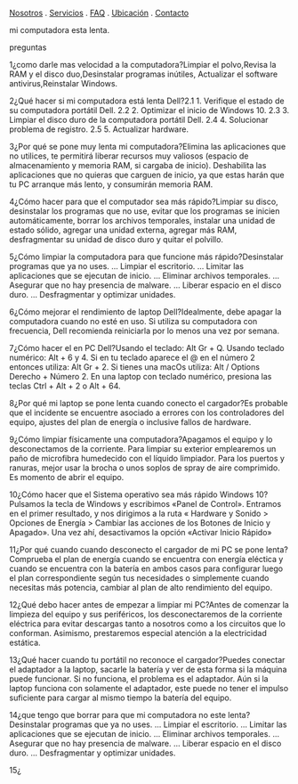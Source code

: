 [Nosotros](./nosotros.md) . [Servicios](./servicios.md) . [FAQ](FAQ.md) . [Ubicación](ubicacion.md) . [Contacto](./contacto.md)




mi computadora esta lenta.


preguntas

1¿como darle mas velocidad a la computadora?Limpiar el polvo,Revisa la RAM y el disco duo,Desinstalar programas inútiles,
Actualizar el software antivirus,Reinstalar Windows.

2¿Qué hacer si mi computadora está lenta Dell?2.1 1. Verifique el estado de su computadora portátil Dell.
2.2 2. Optimizar el inicio de Windows 10.
2.3 3. Limpiar el disco duro de la computadora portátil Dell.
2.4 4. Solucionar problema de registro.
2.5 5. Actualizar hardware.

3¿Por qué se pone muy lenta mi computadora?Elimina las aplicaciones que no utilices, te permitirá liberar recursos muy valiosos (espacio de almacenamiento y memoria RAM, si cargaba de inicio). Deshabilita las aplicaciones que no quieras que carguen de inicio, ya que estas harán que tu PC arranque más lento, y consumirán memoria RAM.

4¿Cómo hacer para que el computador sea más rápido?Limpiar su disco, desinstalar los programas que no use, evitar que los programas se inicien automáticamente, borrar los archivos temporales, instalar una unidad de estado sólido, agregar una unidad externa, agregar más RAM, desfragmentar su unidad de disco duro y quitar el polvillo.

5¿Cómo limpiar la computadora para que funcione más rápido?Desinstalar programas que ya no uses. ...
Limpiar el escritorio. ...
Limitar las aplicaciones que se ejecutan de inicio. ...
Eliminar archivos temporales. ...
Asegurar que no hay presencia de malware. ...
Liberar espacio en el disco duro. ...
Desfragmentar y optimizar unidades.

6¿Cómo mejorar el rendimiento de laptop Dell?Idealmente, debe apagar la computadora cuando no esté en uso. Si utiliza su computadora con frecuencia, Dell recomienda reiniciarla por lo menos una vez por semana. 

7¿Cómo hacer el en PC Dell?Usando el teclado: Alt Gr + Q.
Usando teclado numérico: Alt + 6 y 4.
Si en tu teclado aparece el @ en el número 2 entonces utiliza: Alt Gr + 2.
Si tienes una macOs utiliza: Alt / Options Derecho + Número 2.
En una laptop con teclado numérico, presiona las teclas Ctrl + Alt + 2 o Alt + 64.

8¿Por qué mi laptop se pone lenta cuando conecto el cargador?Es probable que el incidente se encuentre asociado a errores con los controladores del equipo, ajustes del plan de energía o inclusive fallos de hardware.

9¿Cómo limpiar físicamente una computadora?Apagamos el equipo y lo desconectamos de la corriente. Para limpiar su exterior emplearemos un paño de microfibra humedecido con el líquido limpiador. Para los puertos y ranuras, mejor usar la brocha o unos soplos de spray de aire comprimido. Es momento de abrir el equipo.

10¿Cómo hacer que el Sistema operativo sea más rápido Windows 10?Pulsamos la tecla de Windows y escribimos «Panel de Control». Entramos en el primer resultado, y nos dirigimos a la ruta « Hardware y Sonido > Opciones de Energía > Cambiar las acciones de los Botones de Inicio y Apagado». Una vez ahí, desactivamos la opción «Activar Inicio Rápido»

11¿Por qué cuando cuando desconecto el cargador de mi PC se pone lenta?Comprueba el plan de energía cuando se encuentra con energía eléctica y cuando se encuentra con la batería en ambos casos para configurar luego el plan correspondiente según tus necesidades o simplemente cuando necesitas más potencia, cambiar al plan de alto rendimiento del equipo.

12¿Qué debo hacer antes de empezar a limpiar mi PC?Antes de comenzar la limpieza del equipo y sus periféricos, los desconectaremos de la corriente eléctrica para evitar descargas tanto a nosotros como a los circuitos que lo conforman. Asimismo, prestaremos especial atención a la electricidad estática.

13¿Qué hacer cuando tu portátil no reconoce el cargador?Puedes conectar el adaptador a la laptop, sacarle la batería y ver de esta forma si la máquina puede funcionar. Si no funciona, el problema es el adaptador. Aún si la laptop funciona con solamente el adaptador, este puede no tener el impulso suficiente para cargar al mismo tiempo la batería del equipo.

14¿que tengo que borrar para que mi computadora no este lenta?Desinstalar programas que ya no uses. ...
Limpiar el escritorio. ...
Limitar las aplicaciones que se ejecutan de inicio. ...
Eliminar archivos temporales. ...
Asegurar que no hay presencia de malware. ...
Liberar espacio en el disco duro. ...
Desfragmentar y optimizar unidades.

15¿








